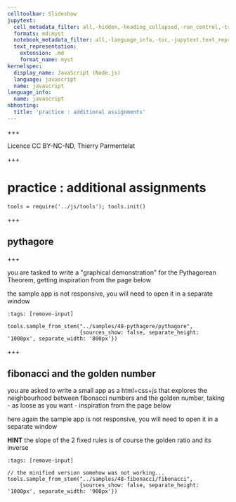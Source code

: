 ```yaml
---
celltoolbar: Slideshow
jupytext:
  cell_metadata_filter: all,-hidden,-heading_collapsed,-run_control,-trusted
  formats: md:myst
  notebook_metadata_filter: all,-language_info,-toc,-jupytext.text_representation.jupytext_version,-jupytext.text_representation.format_version
  text_representation:
    extension: .md
    format_name: myst
kernelspec:
  display_name: JavaScript (Node.js)
  language: javascript
  name: javascript
language_info:
  name: javascript
nbhosting:
  title: 'practice : additional assignments'
---
```


+++

Licence CC BY-NC-ND, Thierry Parmentelat

+++

# practice : additional assignments

```{code-cell}
tools = require('../js/tools'); tools.init()
```

+++

## pythagore

+++

you are tasked to write a "graphical demonstration" for the Pythagorean Theorem, getting inspiration from the page below

the sample app is not responsive, you will need to open it in a separate window

```{code-cell}
:tags: [remove-input]

tools.sample_from_stem("../samples/48-pythagore/pythagore",
                       {sources_show: false, separate_height: '1000px', separate_width: '800px'})
```

+++

## fibonacci and the golden number

you are asked to write a small app as a html+css+js that explores the neighbourhood between fibonacci numbers and the golden number, taking - as loose as you want - inspiration from the page below

here again the sample app is not responsive, you will need to open it in a separate window

**HINT** the slope of the 2 fixed rules is of course the golden ratio and its inverse

```{code-cell}
:tags: [remove-input]

// the minified version somehow was not working...
tools.sample_from_stem("../samples/48-fibonacci/fibonacci",
                       {sources_show: false, separate_height: '1000px', separate_width: '900px'})
```
